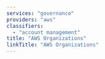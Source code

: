 ```yaml
---
services: "governance"
providers: "aws"
classifiers:
  - "account management"
title: "AWS Organizations"
linkTitle: "AWS Organizations"
---
```

